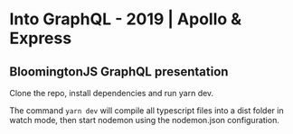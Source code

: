 # Into GraphQL - 2019 | Apollo & Express

## BloomingtonJS GraphQL presentation

Clone the repo, install dependencies and run yarn dev.

The command `yarn dev` will compile all typescript files into a dist folder in watch mode, then start nodemon using the nodemon.json configuration. 